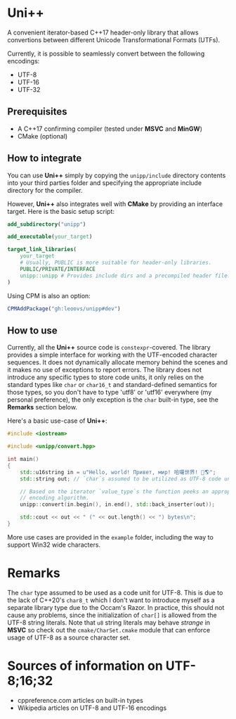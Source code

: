 # Uni++

A convenient iterator-based C++17 header-only library that allows convertions
between different Unicode Transformational Formats (UTFs).

Currently, it is possible to seamlessly convert between the following encodings:
- UTF-8
- UTF-16
- UTF-32

## Prerequisites

- A C++17 confirming compiler (tested under __MSVC__ and __MinGW__)
- CMake (optional)

## How to integrate

You can use __Uni++__ simply by copying the `unipp/include` directory contents
into your third parties folder and specifying the appropriate include directory
for the compiler.

However, __Uni++__ also integrates well with __CMake__ by providing an interface
target. Here is the basic setup script:
```CMake
add_subdirectory("unipp")

add_executable(your_target)

target_link_libraries(
    your_target
    # Usually, PUBLIC is more suitable for header-only libraries.
    PUBLIC/PRIVATE/INTERFACE
    unipp::unipp # Provides include dirs and a precompiled header file.
)
```

Using CPM is also an option:

```CMake
CPMAddPackage("gh:leoovs/unipp#dev")
```

## How to use

Currently, all the __Uni++__ source code is `constexpr`-covered. The library
provides a simple interface for working with the UTF-encoded character sequences.
It does not dynamically allocate memory behind the scenes and it makes no use of
exceptions to report errors. The library does not introduce any specific types
to store code units, it only relies on the standard types like `char` or
`char16_t` and standard-defined semantics for those types, so you don't have to
type 'utf8' or 'utf16' everywhere (my personal preference), the only exception
is the `char` built-in type, see the __Remarks__ section below.

Here's a basic use-case of __Uni++__:

```C++
#include <iostream>

#include <unipp/convert.hpp>

int main()
{
	std::u16string in = u"Hello, world! Привет, мир! 哈囉世界! 👋🌎";
	std::string out; // `char`s assumed to be utilized as UTF-8 code units.

	// Based on the iterator `value_type`s the function peeks an appropriate
	// encoding algorithm.
	unipp::convert(in.begin(), in.end(), std::back_inserter(out));

	std::cout << out << " (" << out.length() << ") bytes\n";
}
```

More use cases are provided in the `example` folder, including the way to
support Win32 wide characters.

# Remarks

The `char` type assumed to be used as a code unit for UTF-8. This is due to the
lack of C++20's `char8_t` which I don't want to introduce myself as a separate
library type due to the Occam's Razor. In practice, this should not cause any
problems, since the initialization of `char[]` is allowed from the UTF-8 string
literals. Note that `u8` string literals may behave _strange_ in __MSVC__ so check
out the `cmake/CharSet.cmake` module that can enforce usage of UTF-8 as a source
character set.

# Sources of information on UTF-8;16;32
- cppreference.com articles on built-in types
- Wikipedia articles on UTF-8 and UTF-16 encodings
